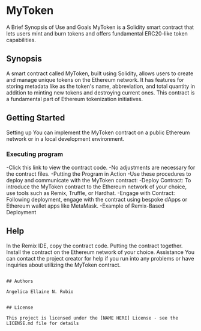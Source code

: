 # MyToken

A Brief Synopsis of Use and Goals
MyToken is a Solidity smart contract that lets users mint and burn tokens and offers fundamental ERC20-like token capabilities.


## Synopsis

A smart contract called MyToken, built using Solidity, allows users to create and manage unique tokens on the Ethereum network. It has features for storing metadata like as the token's name, abbreviation, and total quantity in addition to minting new tokens and destroying current ones. This contract is a fundamental part of Ethereum tokenization initiatives.


## Getting Started

Setting up
You can implement the MyToken contract on a public Ethereum network or in a local development environment.

### Executing program

-Click this link to view the contract code.
-No adjustments are necessary for the contract files.
-Putting the Program in Action
-Use these procedures to deploy and communicate with the MyToken contract:
-Deploy Contract: To introduce the MyToken contract to the Ethereum network of your choice, use tools such as Remix, Truffle, or Hardhat.
-Engage with Contract: Following deployment, engage with the contract using bespoke dApps or Ethereum wallet apps like MetaMask.
-Example of Remix-Based Deployment 

## Help

In the Remix IDE, copy the contract code.
Putting the contract together.
Install the contract on the Ethereum network of your choice.
Assistance
You can contact the project creator for help if you run into any problems or have inquiries about utilizing the MyToken contract.
```

## Authors

Angelica Ellaine N. Rubio


## License

This project is licensed under the [NAME HERE] License - see the LICENSE.md file for details
